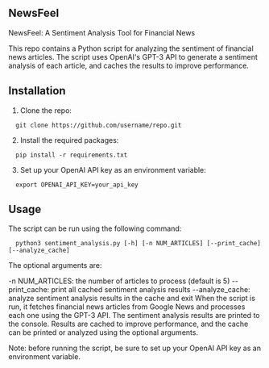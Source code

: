 ## NewsFeel

NewsFeel: A Sentiment Analysis Tool for Financial News

This repo contains a Python script for analyzing the sentiment of financial news articles. The script uses OpenAI's GPT-3 API to generate a sentiment analysis of each article, and caches the results to improve performance.

## Installation

1. Clone the repo:
```console
  git clone https://github.com/username/repo.git
```

2. Install the required packages:
```console
  pip install -r requirements.txt
```

3. Set up your OpenAI API key as an environment variable:
```console
  export OPENAI_API_KEY=your_api_key
```

## Usage
The script can be run using the following command:
```console
  python3 sentiment_analysis.py [-h] [-n NUM_ARTICLES] [--print_cache] [--analyze_cache]
```

The optional arguments are:

-n NUM_ARTICLES: the number of articles to process (default is 5)
--print_cache: print all cached sentiment analysis results
--analyze_cache: analyze sentiment analysis results in the cache and exit
When the script is run, it fetches financial news articles from Google News and processes each one using the GPT-3 API. The sentiment analysis results are printed to the console. Results are cached to improve performance, and the cache can be printed or analyzed using the optional arguments.

Note: before running the script, be sure to set up your OpenAI API key as an environment variable.

